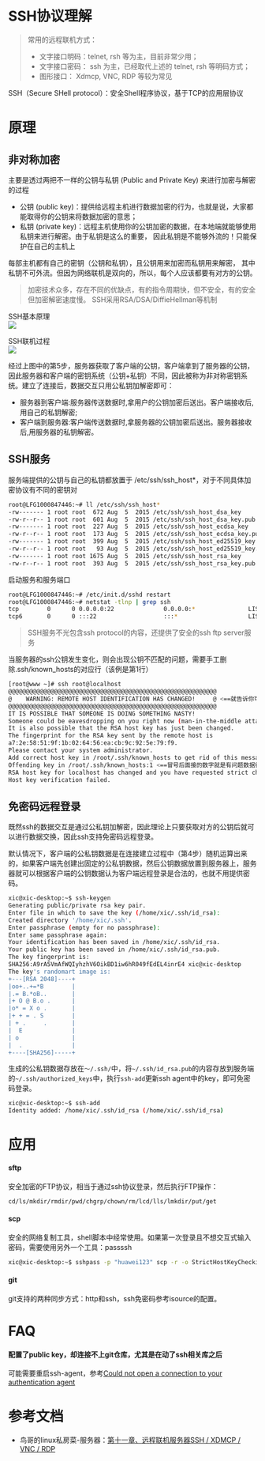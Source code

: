 # SSH协议理解

> 常用的远程联机方式：  
> - 文字接口明码：telnet, rsh 等为主，目前非常少用；
> - 文字接口密码： ssh 为主，已经取代上述的 telnet, rsh 等明码方式；
> - 图形接口： Xdmcp, VNC, RDP 等较为常见

SSH（Secure SHell protocol）：安全Shell程序协议，基于TCP的应用层协议

# 原理

## 非对称加密

主要是透过两把不一样的公钥与私钥 (Public and Private Key) 来进行加密与解密的过程

- 公钥 (public key)：提供给远程主机进行数据加密的行为，也就是说，大家都能取得你的公钥来将数据加密的意思；
- 私钥 (private key)：远程主机使用你的公钥加密的数据，在本地端就能够使用私钥来进行解密。由于私钥是这么的重要， 因此私钥是不能够外流的！只能保护在自己的主机上

每部主机都有自己的密钥（公钥和私钥），且公钥用来加密而私钥用来解密， 其中私钥不可外流。但因为网络联机是双向的，所以，每个人应该都要有对方的公钥。

> 加密技术众多，存在不同的优缺点，有的指令周期快，但不安全，有的安全但加密解密速度慢。
> SSH采用RSA/DSA/DiffieHellman等机制

SSH基本原理  
![](http://cn.linux.vbird.org/linux_server/0310telnetssh_files/keypair-2.gif)

SSH联机过程  
![](http://cn.linux.vbird.org/linux_server/0310telnetssh_files/ssh-keypair2.gif)

经过上图中的第5步，服务器获取了客户端的公钥，客户端拿到了服务器的公钥，因此服务器和客户端的密钥系统（公钥+私钥）不同，因此被称为非对称密钥系统。建立了连接后，数据交互只用公私钥加解密即可：
- 服务器到客户端:服务器传送数据时,拿用户的公钥加密后送出。客户端接收后,用自己的私钥解密;
- 客户端到服务器:客户端传送数据时,拿服务器的公钥加密后送出。服务器接收后,用服务器的私钥解密。

## SSH服务

服务端提供的公钥与自己的私钥都放置于 /etc/ssh/ssh_host*，对于不同具体加密协议有不同的密钥对
```sh
root@LFG1000847446:~# ll /etc/ssh/ssh_host*
-rw------- 1 root root  672 Aug  5  2015 /etc/ssh/ssh_host_dsa_key
-rw-r--r-- 1 root root  601 Aug  5  2015 /etc/ssh/ssh_host_dsa_key.pub
-rw------- 1 root root  227 Aug  5  2015 /etc/ssh/ssh_host_ecdsa_key
-rw-r--r-- 1 root root  173 Aug  5  2015 /etc/ssh/ssh_host_ecdsa_key.pub
-rw------- 1 root root  399 Aug  5  2015 /etc/ssh/ssh_host_ed25519_key
-rw-r--r-- 1 root root   93 Aug  5  2015 /etc/ssh/ssh_host_ed25519_key.pub
-rw------- 1 root root 1675 Aug  5  2015 /etc/ssh/ssh_host_rsa_key
-rw-r--r-- 1 root root  393 Aug  5  2015 /etc/ssh/ssh_host_rsa_key.pub
```

启动服务和服务端口

```sh
root@LFG1000847446:~# /etc/init.d/sshd restart
root@LFG1000847446:~# netstat -tlnp | grep ssh
tcp        0      0 0.0.0.0:22              0.0.0.0:*               LISTEN      44781/sshd
tcp6       0      0 :::22                   :::*                    LISTEN      44781/sshd
```

> SSH服务不光包含ssh protocol的内容，还提供了安全的ssh ftp server服务

当服务器的ssh公钥发生变化，则会出现公钥不匹配的问题，需要手工删除.ssh/known_hosts的对应行（该例是第1行）

```sh
[root@www ~]# ssh root@localhost
@@@@@@@@@@@@@@@@@@@@@@@@@@@@@@@@@@@@@@@@@@@@@@@@@@@@@@@@@@@
@    WARNING: REMOTE HOST IDENTIFICATION HAS CHANGED!     @ <==就告诉你可能有问题
@@@@@@@@@@@@@@@@@@@@@@@@@@@@@@@@@@@@@@@@@@@@@@@@@@@@@@@@@@@
IT IS POSSIBLE THAT SOMEONE IS DOING SOMETHING NASTY!
Someone could be eavesdropping on you right now (man-in-the-middle attack)!
It is also possible that the RSA host key has just been changed.
The fingerprint for the RSA key sent by the remote host is
a7:2e:58:51:9f:1b:02:64:56:ea:cb:9c:92:5e:79:f9.
Please contact your system administrator.
Add correct host key in /root/.ssh/known_hosts to get rid of this message.
Offending key in /root/.ssh/known_hosts:1 <==冒号后面接的数字就是有问题数据行号
RSA host key for localhost has changed and you have requested strict checking.
Host key verification failed.
```

## 免密码远程登录

既然ssh的数据交互是通过公私钥加解密，因此理论上只要获取对方的公钥后就可以进行数据交换，因此ssh支持免密码远程登录。

默认情况下，客户端的公私钥数据是在连接建立过程中（第4步）随机运算出来的，如果客户端先创建出固定的公私钥数据，然后公钥数据放置到服务器上，服务器就可以根据客户端的公钥数据认为客户端远程登录是合法的，也就不用提供密码。

```sh
xic@xic-desktop:~$ ssh-keygen
Generating public/private rsa key pair.
Enter file in which to save the key (/home/xic/.ssh/id_rsa): 
Created directory '/home/xic/.ssh'.
Enter passphrase (empty for no passphrase): 
Enter same passphrase again: 
Your identification has been saved in /home/xic/.ssh/id_rsa.
Your public key has been saved in /home/xic/.ssh/id_rsa.pub.
The key fingerprint is:
SHA256:A9rA5VmAfWQIyhzhV6OikBD1iw6hR049fEdEL4inrE4 xic@xic-desktop
The key's randomart image is:
+---[RSA 2048]----+
|oo+..+=*B        |
|.= B.*oB..       |
|+ O @ B.o .      |
|o* = X o .       |
|+ + = . S        |
| + .     .       |
|  E              |
| o               |
|  .              |
+----[SHA256]-----+
```

生成的公私钥数据存放在`～/.ssh/`中，将`~/.ssh/id_rsa.pub`的内容存放到服务端的`~/.ssh/authorized_keys`中，执行`ssh-add`更新ssh agent中的key，即可免密码登录。

```sh
xic@xic-desktop:~$ ssh-add
Identity added: /home/xic/.ssh/id_rsa (/home/xic/.ssh/id_rsa)
```

# 应用

#### sftp

安全加密的FTP协议，相当于通过ssh协议登录，然后执行FTP操作：

```
cd/ls/mkdir/rmdir/pwd/chgrp/chown/rm/lcd/lls/lmkdir/put/get
```
#### scp

安全的网络复制工具，shell脚本中经常使用。如果第一次登录且不想交互式输入密码，需要使用另外一个工具：passssh

```sh
xic@xic-desktop:~$ sshpass -p "huawei123" scp -r -o StrictHostKeyChecking=no root@100.120.252.146:~/test.txt ~/
```

#### git

git支持的两种同步方式：http和ssh，ssh免密码参考isource的配置。

# FAQ

#### 配置了public key，却连接不上git仓库，尤其是在动了ssh相关库之后

可能需要重启ssh-agent，参考[Could not open a connection to your authentication agent](https://stackoverflow.com/questions/17846529/could-not-open-a-connection-to-your-authentication-agent)



# 参考文档

- 鸟哥的linux私房菜-服务器：[第十一章、远程联机服务器SSH / XDMCP / VNC / RDP](http://cn.linux.vbird.org/linux_server/0310telnetssh_2.php)

